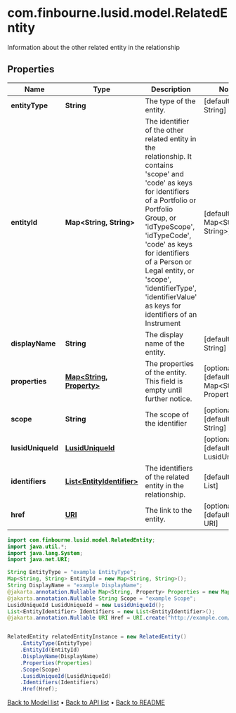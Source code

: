 # com.finbourne.lusid.model.RelatedEntity
Information about the other related entity in the relationship

## Properties

Name | Type | Description | Notes
------------ | ------------- | ------------- | -------------
**entityType** | **String** | The type of the entity. | [default to String]
**entityId** | **Map&lt;String, String&gt;** | The identifier of the other related entity in the relationship. It contains &#39;scope&#39; and &#39;code&#39; as keys for identifiers of a Portfolio or Portfolio Group, or &#39;idTypeScope&#39;, &#39;idTypeCode&#39;, &#39;code&#39; as keys for identifiers of a Person or Legal entity, or &#39;scope&#39;, &#39;identifierType&#39;, &#39;identifierValue&#39; as keys for identifiers of an Instrument | [default to Map<String, String>]
**displayName** | **String** | The display name of the entity. | [default to String]
**properties** | [**Map&lt;String, Property&gt;**](Property.md) | The properties of the entity. This field is empty until further notice. | [optional] [default to Map<String, Property>]
**scope** | **String** | The scope of the identifier | [optional] [default to String]
**lusidUniqueId** | [**LusidUniqueId**](LusidUniqueId.md) |  | [optional] [default to LusidUniqueId]
**identifiers** | [**List&lt;EntityIdentifier&gt;**](EntityIdentifier.md) | The identifiers of the related entity in the relationship. | [default to List<EntityIdentifier>]
**href** | [**URI**](URI.md) | The link to the entity. | [optional] [default to URI]

```java
import com.finbourne.lusid.model.RelatedEntity;
import java.util.*;
import java.lang.System;
import java.net.URI;

String EntityType = "example EntityType";
Map<String, String> EntityId = new Map<String, String>();
String DisplayName = "example DisplayName";
@jakarta.annotation.Nullable Map<String, Property> Properties = new Map<String, Property>();
@jakarta.annotation.Nullable String Scope = "example Scope";
LusidUniqueId LusidUniqueId = new LusidUniqueId();
List<EntityIdentifier> Identifiers = new List<EntityIdentifier>();
@jakarta.annotation.Nullable URI Href = URI.create("http://example.com/Href");


RelatedEntity relatedEntityInstance = new RelatedEntity()
    .EntityType(EntityType)
    .EntityId(EntityId)
    .DisplayName(DisplayName)
    .Properties(Properties)
    .Scope(Scope)
    .LusidUniqueId(LusidUniqueId)
    .Identifiers(Identifiers)
    .Href(Href);
```


[Back to Model list](../README.md#documentation-for-models) &#8226; [Back to API list](../README.md#documentation-for-api-endpoints) &#8226; [Back to README](../README.md)
